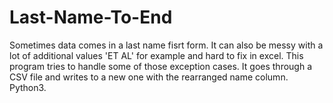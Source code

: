 # Last-Name-To-End
Sometimes data comes in a last name fisrt form. It can also be messy with a lot of additional values 'ET AL' for example and hard to fix in excel. This program tries to handle some of those exception cases. It goes through a CSV file and writes to a new one with the rearranged name column. Python3.
